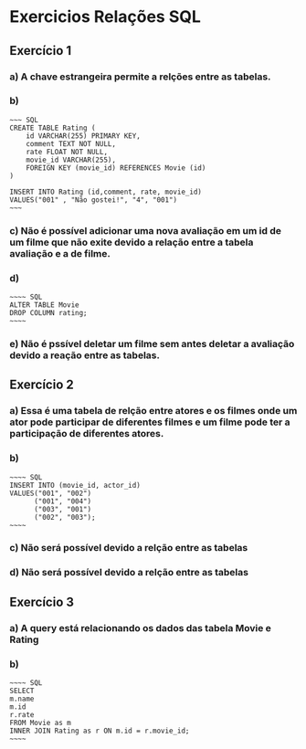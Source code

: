 # Exercicios Relações SQL

## Exercício 1

### a) A chave estrangeira permite a relções entre as tabelas.
### b) 
    ~~~ SQL
    CREATE TABLE Rating (
        id VARCHAR(255) PRIMARY KEY,
        comment TEXT NOT NULL,
        rate FLOAT NOT NULL,
        movie_id VARCHAR(255),
        FOREIGN KEY (movie_id) REFERENCES Movie (id)
    )
    
    INSERT INTO Rating (id,comment, rate, movie_id)
    VALUES("001" , "Não gostei!", "4", "001")
    ~~~
### c) Não é possível adicionar uma nova avaliação em um id de um filme que não exite devido a relação entre a tabela avaliação e a de  filme.
### d) 
    ~~~~ SQL
    ALTER TABLE Movie
    DROP COLUMN rating;
    ~~~~
### e) Não é pssível deletar um filme sem antes deletar a avaliação devido a reação entre as tabelas.

## Exercício 2

### a) Essa é uma tabela de relção entre atores e os filmes onde um ator pode participar de diferentes filmes e um filme pode ter a participação de diferentes atores.
### b) 
    ~~~~ SQL
    INSERT INTO (movie_id, actor_id)
    VALUES("001", "002")
          ("001", "004")
          ("003", "001")
          ("002", "003");
    ~~~~
### c) Não será possível devido a relção entre as tabelas 
### d) Não será possível devido a relção entre as tabelas 

## Exercício 3

### a) A query está relacionando os dados das tabela Movie e Rating

### b)
    ~~~~ SQL
    SELECT 
    m.name 
    m.id
    r.rate
    FROM Movie as m
    INNER JOIN Rating as r ON m.id = r.movie_id;
    ~~~~